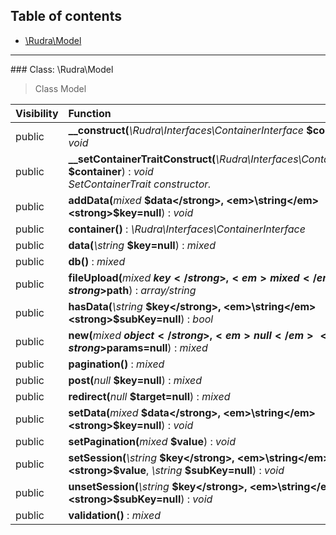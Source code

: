 ## Table of contents

- [\Rudra\Model](#class-rudramodel)

<hr /><a id="class-rudramodel"></a>
### Class: \Rudra\Model

> Class Model

| Visibility | Function |
|:-----------|:---------|
| public | <strong>__construct(</strong><em>\Rudra\Interfaces\ContainerInterface</em> <strong>$container</strong>)</strong> : <em>void</em> |
| public | <strong>__setContainerTraitConstruct(</strong><em>\Rudra\Interfaces\ContainerInterface</em> <strong>$container</strong>)</strong> : <em>void</em><br /><em>SetContainerTrait constructor.</em> |
| public | <strong>addData(</strong><em>mixed</em> <strong>$data</strong>, <em>\string</em> <strong>$key=null</strong>)</strong> : <em>void</em> |
| public | <strong>container()</strong> : <em>\Rudra\Interfaces\ContainerInterface</em> |
| public | <strong>data(</strong><em>\string</em> <strong>$key=null</strong>)</strong> : <em>mixed</em> |
| public | <strong>db()</strong> : <em>mixed</em> |
| public | <strong>fileUpload(</strong><em>mixed</em> <strong>$key</strong>, <em>mixed</em> <strong>$path</strong>)</strong> : <em>array/string</em> |
| public | <strong>hasData(</strong><em>\string</em> <strong>$key</strong>, <em>\string</em> <strong>$subKey=null</strong>)</strong> : <em>bool</em> |
| public | <strong>new(</strong><em>mixed</em> <strong>$object</strong>, <em>null</em> <strong>$params=null</strong>)</strong> : <em>mixed</em> |
| public | <strong>pagination()</strong> : <em>mixed</em> |
| public | <strong>post(</strong><em>null</em> <strong>$key=null</strong>)</strong> : <em>mixed</em> |
| public | <strong>redirect(</strong><em>null</em> <strong>$target=null</strong>)</strong> : <em>mixed</em> |
| public | <strong>setData(</strong><em>mixed</em> <strong>$data</strong>, <em>\string</em> <strong>$key=null</strong>)</strong> : <em>void</em> |
| public | <strong>setPagination(</strong><em>mixed</em> <strong>$value</strong>)</strong> : <em>void</em> |
| public | <strong>setSession(</strong><em>\string</em> <strong>$key</strong>, <em>\string</em> <strong>$value</strong>, <em>\string</em> <strong>$subKey=null</strong>)</strong> : <em>void</em> |
| public | <strong>unsetSession(</strong><em>\string</em> <strong>$key</strong>, <em>\string</em> <strong>$subKey=null</strong>)</strong> : <em>void</em> |
| public | <strong>validation()</strong> : <em>mixed</em> |

